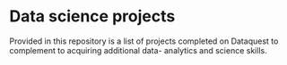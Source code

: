 # Data science projects
Provided in this repository is a list of projects completed on Dataquest to complement to acquiring additional data- analytics and science skills.
